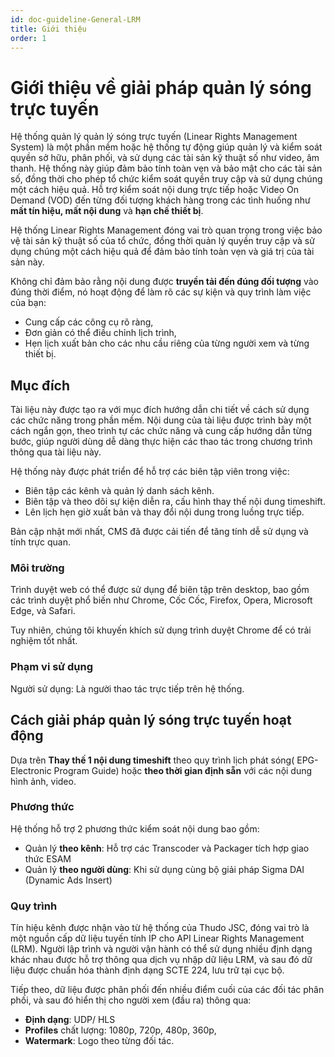 ```yaml
---
id: doc-guideline-General-LRM
title: Giới thiệu
order: 1
---
```


# Giới thiệu về giải pháp quản lý sóng trực tuyến

Hệ thống quản lý quản lý sóng trực tuyến (Linear Rights Management System) là một phần mềm hoặc hệ thống tự động giúp quản lý và kiểm soát quyền sở hữu, phân phối, và sử dụng các tài sản kỹ thuật số như video, âm thanh. Hệ thống này giúp đảm bảo tính toàn vẹn và bảo mật cho các tài sản số, đồng thời cho phép tổ chức kiểm soát quyền truy cập và sử dụng chúng một cách hiệu quả. Hỗ trợ kiểm soát nội dung trực tiếp hoặc Video On Demand (VOD) đến từng đối tượng khách hàng trong các tình huống như **mất tín hiệu, mất nội dung** và **hạn chế thiết bị**.

Hệ thống Linear Rights Management đóng vai trò quan trọng trong việc bảo vệ tài sản kỹ thuật số của tổ chức, đồng thời quản lý quyền truy cập và sử dụng chúng một cách hiệu quả để đảm bảo tính toàn vẹn và giá trị của tài sản này.

Không chỉ đảm bảo rằng nội dung được **truyền tải đến đúng đối tượng** vào đúng thời điểm, nó hoạt động để làm rõ các sự kiện và quy trình làm việc của bạn:

- Cung cấp các công cụ rõ ràng,
- Đơn giản có thể điều chỉnh lịch trình,
- Hẹn lịch xuất bản cho các nhu cầu riêng của từng người xem và từng thiết bị.

## Mục đích

Tài liệu này được tạo ra với mục đích hướng dẫn chi tiết về cách sử dụng các chức năng trong phần mềm. Nội dung của tài liệu được trình bày một cách ngắn gọn, theo trình tự các chức năng và cung cấp hướng dẫn từng bước, giúp người dùng dễ dàng thực hiện các thao tác trong chương trình thông qua tài liệu này.

Hệ thống này được phát triển để hỗ trợ các biên tập viên trong việc:

- Biên tập các kênh và quản lý danh sách kênh.
- Biên tập và theo dõi sự kiện diễn ra, cấu hình thay thế nội dung timeshift.
- Lên lịch hẹn giờ xuất bản và thay đổi nội dung trong luồng trực tiếp.

Bản cập nhật mới nhất, CMS đã được cải tiến để tăng tính dễ sử dụng và tính trực quan.

### Môi trường

Trình duyệt web có thể được sử dụng để biên tập trên desktop, bao gồm các trình duyệt phổ biến như Chrome, Cốc Cốc, Firefox, Opera, Microsoft Edge, và Safari.

Tuy nhiên, chúng tôi khuyến khích sử dụng trình duyệt Chrome để có trải nghiệm tốt nhất.

### Phạm vi sử dụng

Người sử dụng: Là người thao tác trực tiếp trên hệ thống.

## Cách giải pháp quản lý sóng trực tuyến hoạt động

Dựa trên **Thay thế 1 nội dung timeshift** theo quy trình lịch phát sóng( EPG- Electronic Program Guide) hoặc **theo thời gian định sẵn** với các nội dung hình ảnh, video.

### Phương thức

Hệ thống hỗ trợ 2 phương thức kiểm soát nội dung bao gồm:

- Quản lý **theo kênh**: Hỗ trợ các Transcoder và Packager tích hợp giao thức ESAM
- Quản lý **theo người dùng**: Khi sử dụng cùng bộ giải pháp Sigma DAI (Dynamic Ads Insert)

### Quy trình

Tín hiệu kênh được nhận vào từ hệ thống của Thudo JSC, đóng vai trò là một nguồn cấp dữ liệu tuyến tính IP cho API Linear Rights Management (LRM). Người lập trình và người vận hành có thể sử dụng nhiều định dạng khác nhau được hỗ trợ thông qua dịch vụ nhập dữ liệu LRM, và sau đó dữ liệu được chuẩn hóa thành định dạng SCTE 224, lưu trữ tại cục bộ.

Tiếp theo, dữ liệu được phân phối đến nhiều điểm cuối của các đối tác phân phối, và sau đó hiển thị cho người xem (đầu ra) thông qua:

- **Định dạng**: UDP/ HLS
- **Profiles** chất lượng: 1080p, 720p, 480p, 360p,
- **Watermark**: Logo theo từng đối tác.
